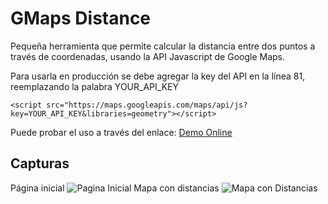 # GMaps Distance

Pequeña herramienta que permite calcular la distancia entre dos puntos a través de coordenadas, usando la API Javascript de Google Maps.

Para usarla en producción se debe agregar la key del API en la línea 81, reemplazando la palabra YOUR_API_KEY

    <script src="https://maps.googleapis.com/maps/api/js?key=YOUR_API_KEY&libraries=geometry"></script>

Puede probar el uso a través del enlace:
[Demo Online](wificolombia.net)

## Capturas

Página inicial
![Pagina Inicial](https://raw.githubusercontent.com/jsalonl/GMaps_Distance/master/screenshots/1.png)
Mapa con distancias
![Mapa con Distancias](https://raw.githubusercontent.com/jsalonl/GMaps_Distance/master/screenshots/2.png)